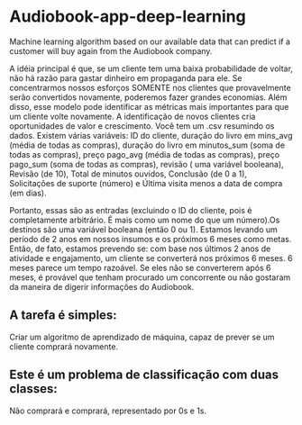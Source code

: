 # Audiobook-app-deep-learning
Machine learning algorithm based on our available data that can predict if a customer will buy again from the Audiobook company.


  A idéia principal é que, se um cliente tem uma baixa probabilidade de voltar, não há razão para gastar dinheiro em propaganda para ele. Se concentrarmos nossos esforços SOMENTE nos clientes que provavelmente serão convertidos novamente, poderemos fazer grandes economias. Além disso, esse modelo pode identificar as métricas mais importantes para que um cliente volte novamente. A identificação de novos clientes cria oportunidades de valor e crescimento.
Você tem um .csv resumindo os dados. 
	Existem várias variáveis: ID do cliente, duração do livro em mins_avg (média de todas as compras), duração do livro em minutos_sum (soma de todas as compras), preço pago_avg (média de todas as compras), preço pago_sum (soma de todas as compras), revisão ( uma variável booleana), Revisão (de 10), Total de minutos ouvidos, Conclusão (de 0 a 1), Solicitações de suporte (número) e Última visita menos a data de compra (em dias).

  Portanto, essas são as entradas (excluindo o ID do cliente, pois é completamente arbitrário. É mais como um nome do que um número).Os destinos são uma variável booleana (então 0 ou 1). Estamos levando um período de 2 anos em nossos insumos e os próximos 6 meses como metas. Então, de fato, estamos prevendo se: com base nos últimos 2 anos de atividade e engajamento, um cliente se converterá nos próximos 6 meses. 6 meses parece um tempo razoável. Se eles não se converterem após 6 meses, é provável que tenham procurado um concorrente ou não gostaram da maneira de digerir informações do Audiobook.

## A tarefa é simples: 
  Criar um algoritmo de aprendizado de máquina, capaz de prever se um cliente comprará novamente.

## Este é um problema de classificação com duas classes: 
  Não comprará e comprará, representado por 0s e 1s.
